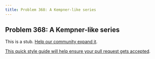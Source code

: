 ```yaml
---
title: Problem 368: A Kempner-like series
---
```

## Problem 368: A Kempner-like series

This is a stub. <a href='https://github.com/freecodecamp/guides/tree/master/src/pages/certifications/coding-interview-prep/project-euler/problem-368-a-kempner-like-series/index.md' target='_blank' rel='nofollow'>Help our community expand it</a>.

<a href='https://github.com/freecodecamp/guides/blob/master/README.md' target='_blank' rel='nofollow'>This quick style guide will help ensure your pull request gets accepted</a>.

<!-- The article goes here, in GitHub-flavored Markdown. Feel free to add YouTube videos, images, and CodePen/JSBin embeds  -->
